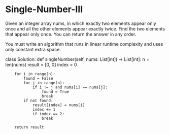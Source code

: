# Single-Number-III
Given an integer array nums, in which exactly two elements appear only once and all the other elements appear exactly twice. Find the two elements that appear only once. You can return the answer in any order.

You must write an algorithm that runs in linear runtime complexity and uses only constant extra space.

class Solution:
    def singleNumber(self, nums: List[int]) -> List[int]:
        n = len(nums)
        result = [0, 0]
        index = 0

        for i in range(n):
            found = False
            for j in range(n):
                if i != j and nums[i] == nums[j]:
                    found = True
                    break
            if not found:
                result[index] = nums[i]
                index += 1
                if index == 2:
                    break

        return result
